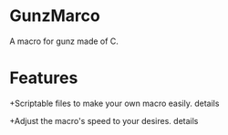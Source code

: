 GunzMarco
=========

A macro for gunz made of C. 

Features
=========
 +Scriptable files to make your own macro easily. details
 
 +Adjust the macro's speed to your desires. details

